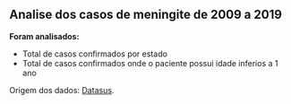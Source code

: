 <h2>Analise dos casos de meningite de 2009 a 2019</h2>

**Foram analisados:**
- Total de casos confirmados por estado
- Total de casos confirmados onde o paciente possui idade inferios a 1 ano

Origem dos dados: [Datasus](http://tabnet.datasus.gov.br/cgi/deftohtm.exe?sinannet/cnv/meninbr.def).
